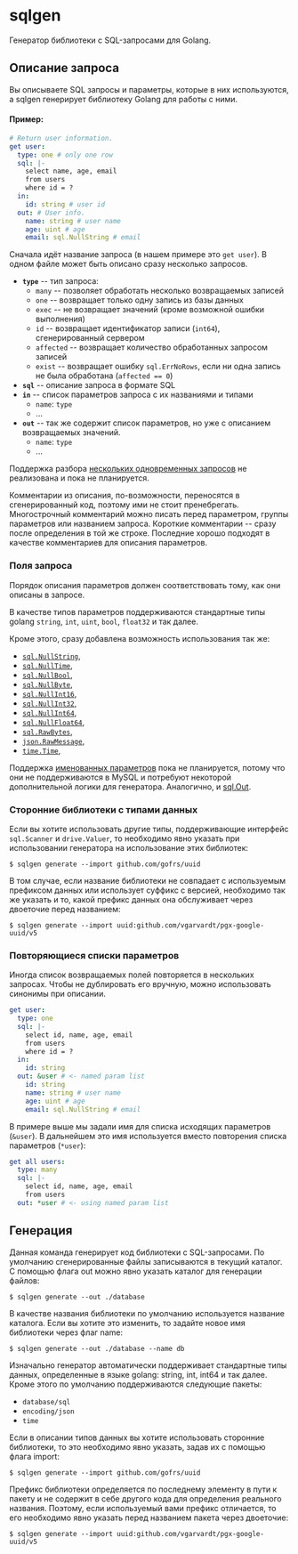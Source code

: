 # sqlgen

Генератор библиотеки с SQL-запросами для Golang.

## Описание запроса

Вы описываете SQL запросы и параметры, которые в них используются, а sqlgen генерирует библиотеку Golang для работы с ними.

#### Пример:

```yaml
# Return user information.
get user: 
  type: one # only one row
  sql: |-
    select name, age, email
    from users
    where id = ?
  in:
    id: string # user id
  out: # User info.
    name: string # user name
    age: uint # age
    email: sql.NullString # email
```

Сначала идёт название запроса (в нашем примере это `get user`).
В одном файле может быть описано сразу несколько запросов.

- **`type`** -- тип запроса:
  - `many` -- позволяет обработать несколько возвращаемых записей 
  - `one` -- возвращает только одну запись из базы данных
  - `exec` -- не возвращает значений (кроме возможной ошибки выполнения)
  - `id` -- возвращает идентификатор записи (`int64`), сгенерированный сервером
  - `affected` -- возвращает количество обработанных запросом записей
  - `exist` -- возвращает ошибку `sql.ErrNoRows`, если ни одна запись не была обработана (`affected == 0`)
- **`sql`** -- описание запроса в формате SQL
- **`in`** -- список параметров запроса с их названиями и типами
  - `name`: `type`
  - ...
- **`out`** -- так же содержит список параметров, но уже с описанием возвращаемых значений.
  - `name`: `type`
  - ...

Поддержка разбора [нескольких одновременных запросов](https://pkg.go.dev/database/sql#Rows.NextResultSet) не реализована и пока не планируется.

Комментарии из описания, по-возможности, переносятся в сгенерированный код, поэтому ими не стоит пренебрегать.
Многострочный комментарий можно писать перед параметром, группы параметров или названием запроса. Короткие комментарии -- сразу после определения в той же строке. Последние хорошо подходят в качестве комментариев для описания параметров.


### Поля запроса

Порядок описания параметров должен соответствовать тому, как они описаны в запросе.

В качестве типов параметров поддерживаются стандартные типы golang `string`, `int`, `uint`, `bool`, `float32` и так далее. 

Кроме этого, сразу добавлена возможность использования так же:
- [`sql.NullString`](https://pkg.go.dev/database/sql#NullString), 
- [`sql.NullTime`](https://pkg.go.dev/database/sql#NullTime), 
- [`sql.NullBool`](https://pkg.go.dev/database/sql#NullBool), 
- [`sql.NullByte`](https://pkg.go.dev/database/sql#NullByte), 
- [`sql.NullInt16`](https://pkg.go.dev/database/sql#NullInt16),
- [`sql.NullInt32`](https://pkg.go.dev/database/sql#NullInt32),
- [`sql.NullInt64`](https://pkg.go.dev/database/sql#NullInt64),
- [`sql.NullFloat64`](https://pkg.go.dev/database/sql#NullFloat64),
- [`sql.RawBytes`](https://pkg.go.dev/database/sql#RawBytes),
- [`json.RawMessage`](https://pkg.go.dev/encoding/json#RawMessage),
- [`time.Time`](https://pkg.go.dev/encoding/time#Time),

Поддержка [именованных параметров](https://pkg.go.dev/database/sql#NamedArg) пока не планируется, потому что они не поддерживаются в MySQL и потребуют некоторой дополнительной логики для генератора. Аналогично, и [sql.Out](https://pkg.go.dev/database/sql#Out).


### Сторонние библиотеки с типами данных

Если вы хотите использовать другие типы, поддерживающие интерфейс `sql.Scanner` и `drive.Valuer`, то необходимо явно указать при использовании генератора на использование этих библиотек:

```shell
$ sqlgen generate --import github.com/gofrs/uuid
```
В том случае, если название библиотеки не совпадает с используемым префиксом данных или  использует суффикс с версией, необходимо так же указать и то, какой префикс данных она обслуживает через двоеточие перед названием:

```shell
$ sqlgen generate --import uuid:github.com/vgarvardt/pgx-google-uuid/v5
```

### Повторяющиеся списки параметров

Иногда список возвращаемых полей повторяется в нескольких запросах. Чтобы не дублировать его вручную, можно использовать синонимы при описании.

```yaml
get user:
  type: one
  sql: |-
    select id, name, age, email
    from users
    where id = ?
  in:
    id: string
  out: &user # <- named param list
    id: string
    name: string # user name
    age: uint # age
    email: sql.NullString # email
```

В примере выше мы задали имя для списка исходящих параметров (`&user`).
В дальнейшем это имя используется вместо повторения списка параметров (`*user`):

```yaml
get all users:
  type: many
  sql: |-
    select id, name, age, email
    from users
  out: *user # <- using named param list
```


## Генерация 

Данная команда генерирует код библиотеки с SQL-запросами. По умолчанию сгенерированные файлы записываются в текущий каталог. С помощью флага out можно явно указать каталог для генерации файлов:

```shell
$ sqlgen generate --out ./database
```

В качестве названия библиотеки по умолчанию используется название каталога. Если вы хотите это изменить, то задайте новое имя библиотеки через флаг name:

```shell
$ sqlgen generate --out ./database --name db
```

Изначально генератор автоматически поддерживает стандартные типы данных, определенные в языке golang: string, int, int64 и так далее. Кроме этого по умолчанию поддерживаются следующие пакеты:

- `database/sql`
- `encoding/json`
- `time`

Если в описании типов данных вы хотите использовать сторонние библиотеки, то это необходимо явно указать, задав их с помощью флага import:

```shell
$ sqlgen generate --import github.com/gofrs/uuid
```

Префикс библиотеки определяется по последнему элементу в пути к пакету и не содержит в себе другого кода для определения реального названия. Поэтому, если используемый вами префикс отличается, то его необходимо явно указать перед названием пакета через двоеточие:

```shell
$ sqlgen generate --import uuid:github.com/vgarvardt/pgx-google-uuid/v5
```

